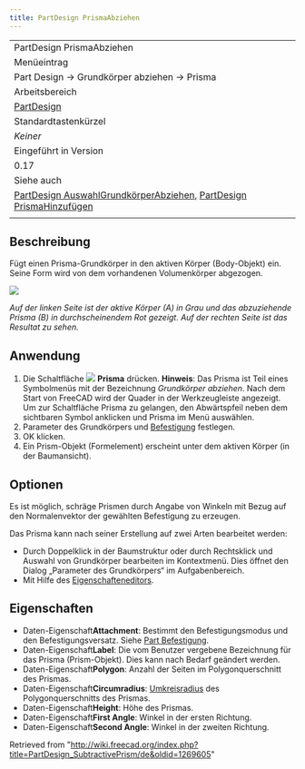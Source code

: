```yaml
---
title: PartDesign PrismaAbziehen
---
```

|  |
| --- |
| PartDesign PrismaAbziehen |
| Menüeintrag |
| Part Design → Grundkörper abziehen → Prisma |
| Arbeitsbereich |
| [PartDesign](/PartDesign_Workbench/de "PartDesign Workbench/de") |
| Standardtastenkürzel |
| *Keiner* |
| Eingeführt in Version |
| 0.17 |
| Siehe auch |
| [PartDesign AuswahlGrundkörperAbziehen](/PartDesign_CompPrimitiveSubtractive/de "PartDesign CompPrimitiveSubtractive/de"), [PartDesign PrismaHinzufügen](/PartDesign_AdditivePrism/de "PartDesign AdditivePrism/de") |
|  |

## Beschreibung

Fügt einen Prisma-Grundkörper in den aktiven Körper (Body-Objekt) ein. Seine Form wird von dem vorhandenen Volumenkörper abgezogen.

![](/images/PartDesign_SubtractivePrism_example.svg)

*Auf der linken Seite ist der aktive Körper (A) in Grau und das abzuziehende Prisma (B) in durchscheinendem Rot gezeigt. Auf der rechten Seite ist das Resultat zu sehen.*

## Anwendung

1. Die Schaltfläche ![](/images/PartDesign_SubtractivePrism.svg) **Prisma** drücken. **Hinweis**: Das Prisma ist Teil eines Symbolmenüs mit der Bezeichnung *Grundkörper abziehen*. Nach dem Start von FreeCAD wird der Quader in der Werkzeugleiste angezeigt. Um zur Schaltfläche Prisma zu gelangen, den Abwärtspfeil neben dem sichtbaren Symbol anklicken und Prisma im Menü auswählen.
2. Parameter des Grundkörpers und [Befestigung](/Part_EditAttachment/de "Part EditAttachment/de") festlegen.
3. OK klicken.
4. Ein Prism-Objekt (Formelement) erscheint unter dem aktiven Körper (in der Baumansicht).

## Optionen

Es ist möglich, schräge Prismen durch Angabe von Winkeln mit Bezug auf den Normalenvektor der gewählten Befestigung zu erzeugen.

Das Prisma kann nach seiner Erstellung auf zwei Arten bearbeitet werden:

* Durch Doppelklick in der Baumstruktur oder durch Rechtsklick und Auswahl von Grundkörper bearbeiten im Kontextmenü. Dies öffnet den Dialog „Parameter des Grundkörpers“ im Aufgabenbereich.
* Mit Hilfe des [Eigenschafteneditors](/Property_editor/de "Property editor/de").

## Eigenschaften

* Daten-Eigenschaft**Attachment**: Bestimmt den Befestigungsmodus und den Befestigungsversatz. Siehe [Part Befestigung](/Part_EditAttachment/de "Part EditAttachment/de").
* Daten-Eigenschaft**Label**: Die vom Benutzer vergebene Bezeichnung für das Prisma (Prism-Objekt). Dies kann nach Bedarf geändert werden.
* Daten-Eigenschaft**Polygon**: Anzahl der Seiten im Polygonquerschnitt des Prismas.
* Daten-Eigenschaft**Circumradius**: [Umkreisradius](https://de.wikipedia.org/wiki/Umkreis) des Polygonquerschnitts des Prismas.
* Daten-Eigenschaft**Height**: Höhe des Prismas.
* Daten-Eigenschaft**First Angle**: Winkel in der ersten Richtung.
* Daten-Eigenschaft**Second Angle**: Winkel in der zweiten Richtung.

Retrieved from "<http://wiki.freecad.org/index.php?title=PartDesign_SubtractivePrism/de&oldid=1269605>"